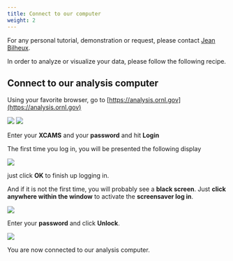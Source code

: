 ```yaml
---
title: Connect to our computer
weight: 2
---
```


For any personal tutorial, demonstration or request, please contact [Jean Bilheux](/en/credits#jean_bilheux).

In order to analyze or visualize your data, please follow the following recipe.

## Connect to our analysis computer

Using your favorite browser, go to [https://analysis.ornl.gov](https://analysis.ornl.gov)

<img src='/tutorial/how_to_access_computer/images/launch_session.png' />
<img src='/tutorial/how_to_access_computer/images/analysis_1.png' />

Enter your **XCAMS** and your **password** and hit **Login**

The first time you log in, you will be presented the following display

<img src='/tutorial/how_to_access_computer/images/analysis_2.png' />

just click **OK** to finish up logging in.

And if it is not the first time, you will probably see a **black screen**. Just **click anywhere within the window**
to activate the **screensaver log in**.

<img src='/tutorial/how_to_access_computer/images/analysis_1a.png' />

Enter your **password** and click **Unlock**.

<img src='/tutorial/how_to_access_computer/images/analysis_3.png' />

You are now connected to our analysis computer.
